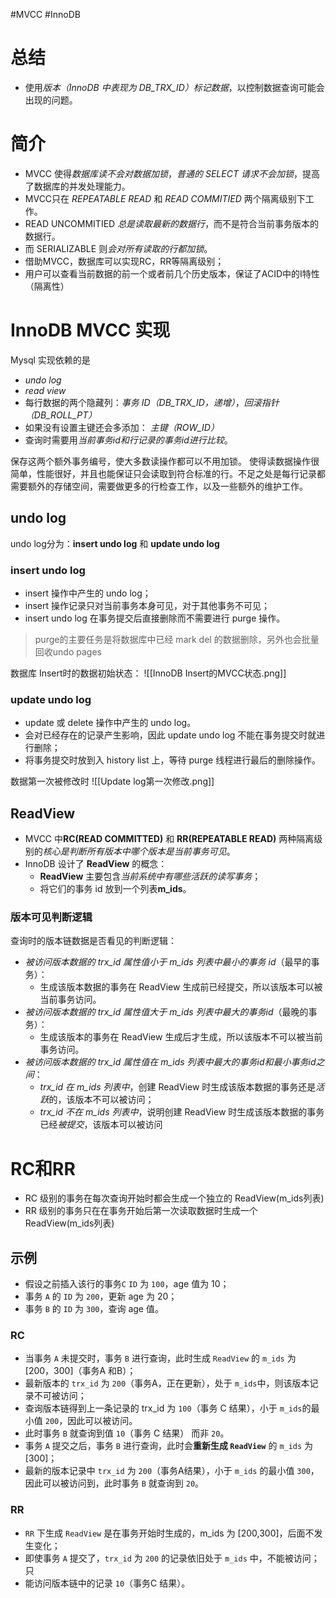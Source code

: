 #MVCC #InnoDB

# 总结
- 使用*版本（InnoDB 中表现为 DB_TRX_ID）标记数据*，以控制数据查询可能会出现的问题。
# 简介
- MVCC 使得*数据库读不会对数据加锁*，*普通的 SELECT 请求不会加锁*，提高了数据库的并发处理能力。
- MVCC只在 *REPEATABLE READ* 和 *READ COMMITIED* 两个隔离级别下工作。
- READ UNCOMMITIED *总是读取最新的数据行*，而不是符合当前事务版本的数据行。
- 而 SERIALIZABLE 则*会对所有读取的行都加锁*。
- 借助MVCC，数据库可以实现RC，RR等隔离级别；
- 用户可以查看当前数据的前一个或者前几个历史版本，保证了ACID中的I特性（隔离性）

# InnoDB MVCC 实现
Mysql 实现依赖的是 
- *undo log* 
- *read view* 
- 每行数据的两个隐藏列：*事务 ID（DB_TRX_ID，递增）*，*回滚指针（DB_ROLL_PT）*
- 如果没有设置主键还会多添加： *主键（ROW_ID）*
- 查询时需要用*当前事务id和行记录的事务id进行比较*。

保存这两个额外事务编号，使大多数读操作都可以不用加锁。
使得读数据操作很简单，性能很好，并且也能保证只会读取到符合标准的行。不足之处是每行记录都需要额外的存储空间，需要做更多的行检查工作，以及一些额外的维护工作。

## undo log
undo log分为：**insert undo log** 和 **update undo log**
### insert undo log
- insert 操作中产生的 undo log；
- insert 操作记录只对当前事务本身可见，对于其他事务不可见；
- insert undo log 在事务提交后直接删除而不需要进行 purge 操作。

> purge的主要任务是将数据库中已经 mark del 的数据删除，另外也会批量回收undo pages

数据库 Insert时的数据初始状态：
![[InnoDB Insert的MVCC状态.png]]

### update undo log

- update 或 delete 操作中产生的 undo log。
- 会对已经存在的记录产生影响，因此 update undo log 不能在事务提交时就进行删除；
- 将事务提交时放到入 history list 上，等待 purge 线程进行最后的删除操作。

数据第一次被修改时
![[Update log第一次修改.png]]

## ReadView
 - MVCC 中**RC(READ COMMITTED)** 和 **RR(REPEATABLE READ)** 两种隔离级别的*核心是判断所有版本中哪个版本是当前事务可见*。
 - InnoDB 设计了 **ReadView** 的概念：
	 -  **ReadView** 主要包含*当前系统中有哪些活跃的读写事务*；
	 - 将它们的事务 id 放到一个列表**m_ids**。

### 版本可见判断逻辑
查询时的版本链数据是否看见的判断逻辑：
- *被访问版本数据的 trx_id 属性值小于 m_ids 列表中最小的事务 id*（最早的事务）：
	- 生成该版本数据的事务在 ReadView 生成前已经提交，所以该版本可以被当前事务访问。
- *被访问版本数据的 trx_id 属性值大于 m_ids 列表中最大的事务id*（最晚的事务）：
	- 生成该版本的事务在 ReadView 生成后才生成，所以该版本不可以被当前事务访问。
- *被访问版本数据的 trx_id 属性值在 m_ids 列表中最大的事务id和最小事务id之间*：
	- *trx_id 在 m_ids 列表中*，创建 ReadView 时生成该版本数据的事务还是*活跃*的，该版本不可以被访问；
	- *trx_id 不在 m_ids 列表中*，说明创建 ReadView 时生成该版本数据的事务已经*被提交*，该版本可以被访问

# RC和RR
- RC 级别的事务在每次查询开始时都会生成一个独立的 ReadView(m_ids列表)
- RR 级别的事务只在在事务开始后第一次读取数据时生成一个 ReadView(m_ids列表)

## 示例
- 假设之前插入该行的事务`C` `ID` 为 `100`，age 值为 10；
- 事务 `A` 的 `ID` 为 `200`，更新 age 为 20；
- 事务 `B` 的 `ID` 为 `300`，查询 age 值。

### RC
- 当事务 `A` 未提交时，事务 `B` 进行查询，此时生成 `ReadView` 的 `m_ids` 为 [200，300]（事务A 和B）；
- 最新版本的 `trx_id` 为 `200`（事务A，正在更新），处于 `m_ids`中，则该版本记录不可被访问；
- 查询版本链得到上一条记录的 trx_id 为 `100`（事务 C 结果），小于 `m_ids`的最小值 `200`，因此可以被访问。
- 此时事务 `B` 就查询到值 `10`（事务 C 结果） 而非 `20`。
- 事务 `A` 提交之后，事务 `B` 进行查询，此时会**重新生成 `ReadView`** 的 `m_ids` 为 [300]；
- 最新的版本记录中 `trx_id` 为 `200`（事务A结果），小于 `m_ids` 的最小值 `300`，因此可以被访问到，此时事务 `B` 就查询到 `20`。

### RR
- `RR` 下生成 `ReadView` 是在事务开始时生成的，m_ids 为 [200,300]，后面不发生变化；
- 即使事务 `A` 提交了，`trx_id` 为 `200` 的记录依旧处于 `m_ids` 中，不能被访问；只
- 能访问版本链中的记录 `10`（事务C 结果）。